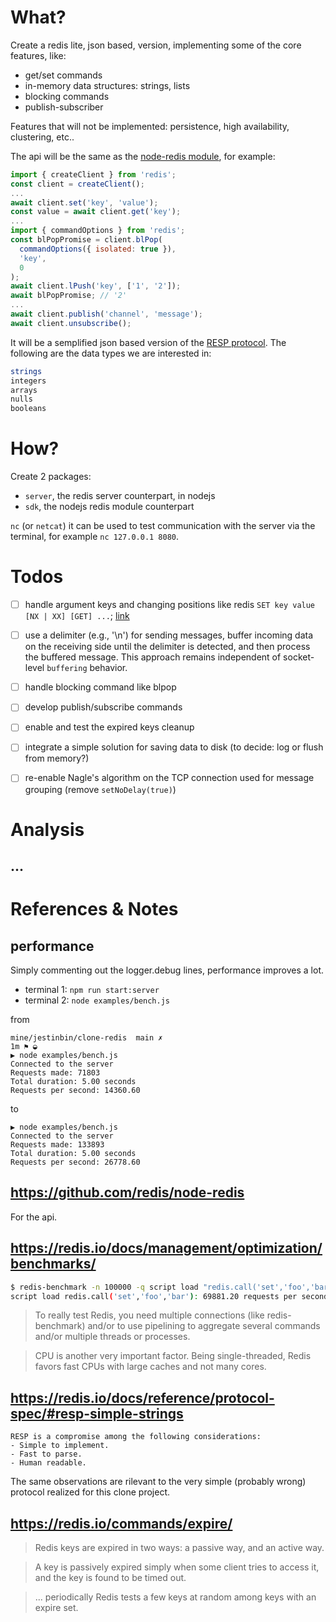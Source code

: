 

# What?

Create a redis lite, json based, version, implementing some of the core features, like:
- get/set commands
- in-memory data structures: strings, lists
- blocking commands
- publish-subscriber

Features that will not be implemented: persistence, high availability, clustering, etc..

The api will be the same as the [node-redis module](https://github.com/redis/node-redis), for example:
```js
import { createClient } from 'redis';
const client = createClient();
...
await client.set('key', 'value');
const value = await client.get('key');
...
import { commandOptions } from 'redis';
const blPopPromise = client.blPop(
  commandOptions({ isolated: true }),
  'key',
  0
);
await client.lPush('key', ['1', '2']);
await blPopPromise; // '2'
...
await client.publish('channel', 'message');
await client.unsubscribe();
```

It will be a semplified json based version of the [RESP protocol](https://redis.io/docs/reference/protocol-spec/). The following are the data types we are interested in:
```bash
strings
integers
arrays
nulls
booleans
```


# How?

Create 2 packages:
- `server`, the redis server counterpart, in nodejs
- `sdk`, the nodejs redis module counterpart

`nc` (or `netcat`) it can be used to test communication with the server via the terminal, for example `nc 127.0.0.1 8080`.


# Todos

- [ ] handle argument keys and changing positions like redis `SET key value [NX | XX] [GET] ...`; [link](https://redis.io/commands/set/)
- [ ] use a delimiter (e.g., '\n') for sending messages, buffer incoming data on the receiving side until the delimiter is detected, and then process the buffered message. This approach remains independent of socket-level `buffering` behavior.
- [ ] handle blocking command like blpop
- [ ] develop publish/subscribe commands
- [ ] enable and test the expired keys cleanup
- [ ] integrate a simple solution for saving data to disk (to decide: log or flush from memory?)
- [ ] re-enable Nagle's algorithm on the TCP connection used for message grouping (remove `setNoDelay(true)`)






# Analysis

## ...





# References & Notes

## performance

Simply commenting out the logger.debug lines, performance improves a lot.

- terminal 1: `npm run start:server`
- terminal 2: `node examples/bench.js`

from
```
mine/jestinbin/clone-redis  main ✗                                                                                                      1m ⚑ ◒  
▶ node examples/bench.js
Connected to the server
Requests made: 71803
Total duration: 5.00 seconds
Requests per second: 14360.60
```

to
```
▶ node examples/bench.js
Connected to the server
Requests made: 133893
Total duration: 5.00 seconds
Requests per second: 26778.60
```


## https://github.com/redis/node-redis

For the api.


## https://redis.io/docs/management/optimization/benchmarks/


```bash
$ redis-benchmark -n 100000 -q script load "redis.call('set','foo','bar')"  
script load redis.call('set','foo','bar'): 69881.20 requests per second  
```


> To really test Redis, you need multiple connections (like redis-benchmark) and/or to use pipelining to aggregate several commands and/or multiple threads or processes. 

> CPU is another very important factor. Being single-threaded, Redis favors fast CPUs with large caches and not many cores.  


## https://redis.io/docs/reference/protocol-spec/#resp-simple-strings


```
RESP is a compromise among the following considerations:
- Simple to implement.
- Fast to parse.
- Human readable.
```

The same observations are rilevant to the very simple (probably wrong) protocol realized for this clone project.


## https://redis.io/commands/expire/

> Redis keys are expired in two ways: a passive way, and an active way.

> A key is passively expired simply when some client tries to access it, and the key is found to be timed out.

> ... periodically Redis tests a few keys at random among keys with an expire set.


